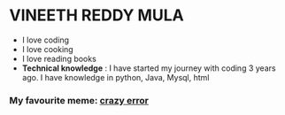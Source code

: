 # VINEETH REDDY MULA
- I love coding
- I love cooking
- I love reading books
- **Technical knowledge** : I have started my journey with coding 3 years ago. I have knowledge in python, Java, Mysql, html
### My favourite meme: [crazy error](https://i.chzbgr.com/full/9195085824/hB5EEF9B3/he-recompiled-the-same-code-again-should-we-stop-rrols-grer-rror-enroa-error-monkeyuser-com)


